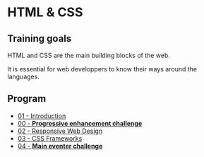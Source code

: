 # HTML & CSS

## Training goals

HTML and CSS are the main building blocks of the web.

It is essential for web developpers to know their ways around the languages.

## Program

- [01 - Introduction](./1.intro)
- [00 - **Progressive enhancement challenge**](./0.progressive_enhancement)
- [02 - Responsive Web Design](./2.responsive)
- [03 - CSS Frameworks](./3.css_frameworks)
- [04 - **Main eventer challenge**](./4.main_eventer)
